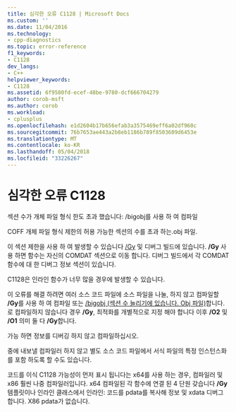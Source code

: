 ```yaml
---
title: 심각한 오류 C1128 | Microsoft Docs
ms.custom: ''
ms.date: 11/04/2016
ms.technology:
- cpp-diagnostics
ms.topic: error-reference
f1_keywords:
- C1128
dev_langs:
- C++
helpviewer_keywords:
- C1128
ms.assetid: 6f9580fd-ecef-48be-9780-dcf666704279
author: corob-msft
ms.author: corob
ms.workload:
- cplusplus
ms.openlocfilehash: e1d2604b17b656efab3a3575469eff6a02df960c
ms.sourcegitcommit: 76b7653ae443a2b8eb1186b789f8503609d6453e
ms.translationtype: MT
ms.contentlocale: ko-KR
ms.lasthandoff: 05/04/2018
ms.locfileid: "33226267"
---
```

# <a name="fatal-error-c1128"></a>심각한 오류 C1128
섹션 수가 개체 파일 형식 한도 초과 했습니다: /bigobj를 사용 하 여 컴파일  
  
 COFF 개체 파일 형식 제한의 허용 가능한 섹션의 수를 초과 하는.obj 파일.  
  
 이 섹션 제한을 사용 하 여 발생할 수 있습니다 [/Gy](../../build/reference/gy-enable-function-level-linking.md) 및 디버그 빌드에 있습니다. **/Gy** 사용 하면 함수는 자신의 COMDAT 섹션으로 이동 합니다. 디버그 빌드에서 각 COMDAT 함수에 대 한 디버그 정보 섹션이 있습니다.  
  
 C1128은 인라인 함수가 너무 많을 경우에 발생할 수 있습니다.  
  
 이 오류를 해결 하려면 여러 소스 코드 파일에 소스 파일을 나눌, 하지 않고 컴파일할 **/Gy**를 사용 하 여 컴파일 또는 [/bigobj (섹션 수 늘리기에 있습니다. Obj 파일)](../../build/reference/bigobj-increase-number-of-sections-in-dot-obj-file.md)합니다.  로 컴파일하지 않습니다 경우 **/Gy**, 최적화를 개별적으로 지정 해야 합니다 이후 **/O2** 및 **/O1** 의미 둘 다 **/Gy**합니다.  
  
 가능 하면 정보를 디버깅 하지 않고 컴파일하십시오.  
  
 중에 내보낼 컴파일러 하지 않고 별도 소스 코드 파일에서 서식 파일의 특정 인스턴스화를 포함 하도록 할 수도 있습니다.  
  
 코드를 이식 C1128 가능성이 먼저 표시 됩니다는 x64를 사용 하는 경우, 컴파일러 및 x86 훨씬 나중 컴파일러입니다. x64 컴파일된 각 함수에 연결 된 4 단원 갖습니다 **/Gy** 템플릿이나 인라인 클래스에서 인라인: 코드를 pdata를 복사해 정보 및 xdata 디버그 합니다.  X86 pdata가 없습니다.
